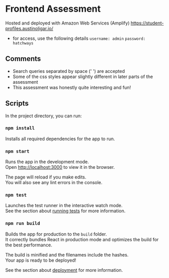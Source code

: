 # Frontend Assessment

Hosted and deployed with Amazon Web Services (Amplify)
https://student-profiles.austinoligar.io/
- for access, use the following details
     `username: admin`
     `password: hatchways`

## Comments

- Search queries separated by space (' ') are accepted
- Some of the css styles appear slightly different in later parts of the assessment
- This assessment was honestly quite interesting and fun!

## Scripts

In the project directory, you can run:

### `npm install`

Installs all required dependencies for the app to run.

### `npm start`

Runs the app in the development mode.\
Open [http://localhost:3000](http://localhost:3000) to view it in the browser.

The page will reload if you make edits.\
You will also see any lint errors in the console.

### `npm test`

Launches the test runner in the interactive watch mode.\
See the section about [running tests](https://facebook.github.io/create-react-app/docs/running-tests) for more information.

### `npm run build`

Builds the app for production to the `build` folder.\
It correctly bundles React in production mode and optimizes the build for the best performance.

The build is minified and the filenames include the hashes.\
Your app is ready to be deployed!

See the section about [deployment](https://facebook.github.io/create-react-app/docs/deployment) for more information.
